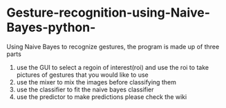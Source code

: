 # Gesture-recognition-using-Naive-Bayes-python-
Using Naive Bayes to recognize gestures, the program is made up of three parts
1) use the GUI to select a regoin of interest(roi) and use the roi to take pictures of gestures that you would like to use 
2) use the mixer to mix the images before classifying them
3) use the classifier to fit the naive bayes classifier
4) use the predictor to make predictions
 please check the wiki 
